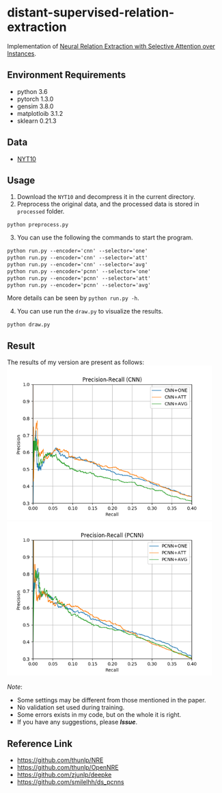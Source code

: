 # distant-supervised-relation-extraction
Implementation of [Neural Relation Extraction with Selective Attention over Instances](https://www.aclweb.org/anthology/P16-1200.pdf).

## Environment Requirements
* python 3.6
* pytorch 1.3.0
* gensim 3.8.0
* matplotloib 3.1.2
* sklearn 0.21.3

## Data
* [NYT10](https://raw.githubusercontent.com/thunlp/NRE/master/data.zip)

## Usage
1. Download the `NYT10` and decompress it in the current directory.
2. Preprocess the original data, and the processed data is stored in `processed` folder.
```shell
python preprocess.py
```
3. You can use the following the commands to start the program.
```shell
python run.py --encoder='cnn' --selector='one'
python run.py --encoder='cnn' --selector='att'
python run.py --encoder='cnn' --selector='avg'
python run.py --encoder='pcnn' --selector='one'
python run.py --encoder='pcnn' --selector='att'
python run.py --encoder='pcnn' --selector='avg'
```

More details can be seen by `python run.py -h`.

4. You can use run the `draw.py` to visualize the results.
```shell
python draw.py
```

## Result
The results of my version are present as follows:
<img src="./pr_cnn.png" alt="pr_cnn" style="zoom:75%;" />
<img src="./pr_pcnn.png" alt="pr_pcnn" style="zoom:75%;" />


*Note*:
* Some settings may be different from those mentioned in the paper.
* No validation set used during training.
* Some errors exists in my code, but on the whole it is right.
* If you have any suggestions, please ***Issue***.


## Reference Link
* https://github.com/thunlp/NRE
* https://github.com/thunlp/OpenNRE
* https://github.com/zjunlp/deepke
* https://github.com/smilelhh/ds_pcnns


